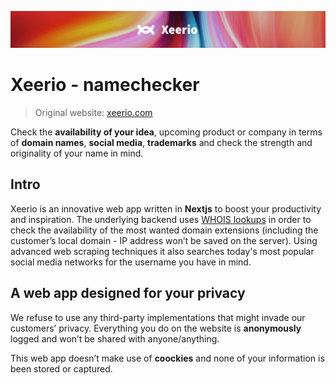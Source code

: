 ![xeerio](Banner.png)
# Xeerio - namechecker
> Original website: [xeerio.com](https://www.xeerio.com)    

Check the **availability of your idea**, upcoming product or company in terms of **domain names**, **social media**, **trademarks** and check the strength and originality of your name in mind.

## Intro
Xeerio is an innovative web app written in **Nextjs** to boost your productivity and inspiration. The underlying backend uses [WHOIS lookups](https://www.whois.com/whois/) in order to check the availability of the most wanted domain extensions (including the customer’s local domain - IP address won’t be saved on the server). Using advanced web scraping techniques it also searches today's most popular social media networks for the username you have in mind.

## A web app designed for your privacy
We refuse to use any third-party implementations that might invade our customers’ privacy. Everything you do on the website is **anonymously** logged and won’t be shared with anyone/anything.

This web app doesn’t make use of **coockies** and none of your information is been stored or captured.


